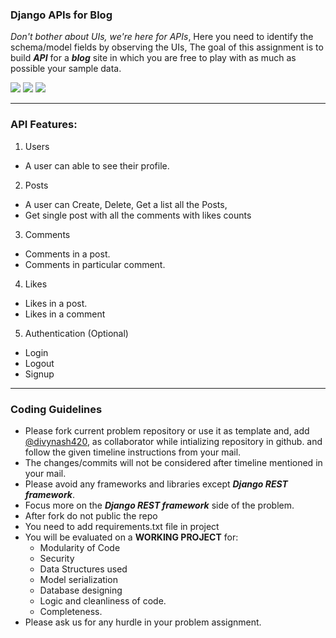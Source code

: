 ### Django APIs for Blog

_Don't bother about UIs, we're here for APIs_,
Here you need to identify the schema/model fields by observing the UIs, The goal of this assignment is to build **_API_** for a **_blog_** site in which you are free to play with as much as possible your sample data.

<img src="images/blog.png" />
<img src="images/posts.png" />
<img src="images/comments.png" />

<hr>

### API Features:

1. Users

- A user can able to see their profile.

2. Posts

- A user can Create, Delete, Get a list all the Posts,
- Get single post with all the comments with likes counts

3. Comments

- Comments in a post.
- Comments in particular comment.

4. Likes

- Likes in a post.
- Likes in a comment

5. Authentication (Optional)

- Login
- Logout
- Signup


<hr>

### Coding Guidelines

- Please fork current problem repository or use it as template and, add [@divynash420](https://github.com/divyansh420), as collaborator while intializing repository in github. and follow the given timeline instructions from your mail.
- The changes/commits will not be considered after timeline mentioned in your mail.
- Please avoid any frameworks and libraries except **_Django REST framework_**.
- Focus more on the **_Django REST framework_** side of the problem.
- After fork do not public the repo
- You need to add requirements.txt file in project
- You will be evaluated on a **WORKING PROJECT** for:
  - Modularity of Code
  - Security
  - Data Structures used
  - Model serialization
  - Database designing
  - Logic and cleanliness of code.
  - Completeness.
- Please ask us for any hurdle in your problem assignment.
